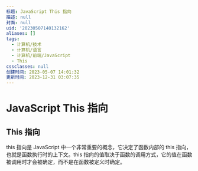 ```yaml
---
标题: JavaScript This 指向
描述: null
封面: null
uid: '20230507140132162'
aliases: []
tags:
  - 计算机/技术
  - 计算机/语言
  - 计算机/前端/JavaScript
  - This
cssclasses: null
创建时间: 2023-05-07 14:01:32
更新时间: 2023-12-31 03:07:35
---
```


# JavaScript This 指向

## This 指向

this 指向是 JavaScript 中一个非常重要的概念，它决定了函数内部的 this 指向，也就是函数执行时的上下文。this 指向的值取决于函数的调用方式，它的值在函数被调用时才会被确定，而不是在函数被定义时确定。

